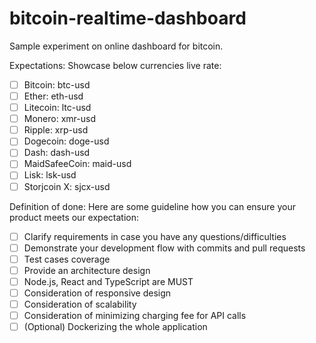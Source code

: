 # bitcoin-realtime-dashboard
Sample experiment on online dashboard for bitcoin.

Expectations: 
Showcase below currencies live rate:
- [ ] Bitcoin: btc-usd
- [ ] Ether: eth-usd
- [ ] Litecoin: ltc-usd
- [ ] Monero: xmr-usd
- [ ] Ripple: xrp-usd
- [ ] Dogecoin: doge-usd
- [ ] Dash: dash-usd
- [ ] MaidSafeeCoin: maid-usd
- [ ] Lisk: lsk-usd
- [ ] Storjcoin X: sjcx-usd

Definition of done:
Here are some guideline how you can ensure your product meets our expectation:
- [ ] Clarify requirements in case you have any questions/difficulties
- [ ] Demonstrate your development flow with commits and pull requests
- [ ] Test cases coverage
- [ ] Provide an architecture design
- [ ] Node.js, React and TypeScript are MUST
- [ ] Consideration of responsive design
- [ ] Consideration of scalability
- [ ] Consideration of minimizing charging fee for API calls
- [ ] (Optional) Dockerizing the whole application
